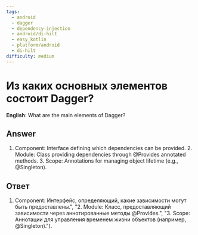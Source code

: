 ```yaml
---
tags:
  - android
  - dagger
  - dependency-injection
  - android/di-hilt
  - easy_kotlin
  - platform/android
  - di-hilt
difficulty: medium
---
```


# Из каких основных элементов состоит Dagger?

**English**: What are the main elements of Dagger?

## Answer

1. Component: Interface defining which dependencies can be provided. 2. Module: Class providing dependencies through @Provides annotated methods. 3. Scope: Annotations for managing object lifetime (e.g., @Singleton).

## Ответ

1. Component: Интерфейс, определяющий, какие зависимости могут быть предоставлены.", "2. Module: Класс, предоставляющий зависимости через аннотированные методы @Provides.", "3. Scope: Аннотации для управления временем жизни объектов (например, @Singleton).").

